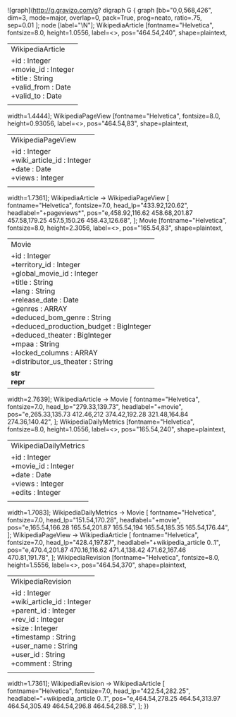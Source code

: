 ![graph](http://g.gravizo.com/g?
digraph G {
	graph [bb="0,0,568,426",
		dim=3,
		mode=major,
		overlap=0,
		pack=True,
		prog=neato,
		ratio=.75,
		sep=0.01
	];
	node [label="\N"];
	WikipediaArticle	 [fontname="Helvetica",
		fontsize=8.0,
		height=1.0556,
		label=<<TABLE CELLSPACING="0" CELLPADDING="1" BORDER="0" CELLBORDER="1" ALIGN="LEFT"><TR><TD><FONT POINT-SIZE="10">WikipediaArticle</FONT></TD></TR><TR><TD ALIGN="LEFT">+id : Integer<BR ALIGN="LEFT"/>+movie_id : Integer<BR ALIGN="LEFT"/>+title : String<BR ALIGN="LEFT"/>+valid_from : Date<BR ALIGN="LEFT"/>+valid_to : Date</TD></TR><TR><TD ALIGN="LEFT"></TD></TR></TABLE>>,
		pos="464.54,240",
		shape=plaintext,
		width=1.4444];
	WikipediaPageView	 [fontname="Helvetica",
		fontsize=8.0,
		height=0.93056,
		label=<<TABLE CELLSPACING="0" CELLPADDING="1" BORDER="0" CELLBORDER="1" ALIGN="LEFT"><TR><TD><FONT POINT-SIZE="10">WikipediaPageView</FONT></TD></TR><TR><TD ALIGN="LEFT">+id : Integer<BR ALIGN="LEFT"/>+wiki_article_id : Integer<BR ALIGN="LEFT"/>+date : Date<BR ALIGN="LEFT"/>+views : Integer</TD></TR><TR><TD ALIGN="LEFT"></TD></TR></TABLE>>,
		pos="464.54,83",
		shape=plaintext,
		width=1.7361];
	WikipediaArticle -> WikipediaPageView	 [
		fontname="Helvetica",
		fontsize=7.0,
		head_lp="433.92,120.62",
		headlabel="+pageviews*",
		pos="e,458.92,116.62 458.68,201.87 457.58,179.25 457.5,150.26 458.43,126.68",
		];
	Movie	 [fontname="Helvetica",
		fontsize=8.0,
		height=2.3056,
		label=<<TABLE CELLSPACING="0" CELLPADDING="1" BORDER="0" CELLBORDER="1" ALIGN="LEFT"><TR><TD><FONT POINT-SIZE="10">Movie</FONT></TD></TR><TR><TD ALIGN="LEFT">+id : Integer<BR ALIGN="LEFT"/>+territory_id : Integer<BR ALIGN="LEFT"/>+global_movie_id : Integer<BR ALIGN="LEFT"/>+title : String<BR ALIGN="LEFT"/>+lang : String<BR ALIGN="LEFT"/>+release_date : Date<BR ALIGN="LEFT"/>+genres : ARRAY<BR ALIGN="LEFT"/>+deduced_bom_genre : String<BR ALIGN="LEFT"/>+deduced_production_budget : BigInteger<BR ALIGN="LEFT"/>+deduced_theater : BigInteger<BR ALIGN="LEFT"/>+mpaa : String<BR ALIGN="LEFT"/>+locked_columns : ARRAY<BR ALIGN="LEFT"/>+distributor_us_theater : String</TD></TR><TR><TD ALIGN="LEFT">__str__<BR ALIGN="LEFT"/>__repr__</TD></TR></TABLE>>,
		pos="165.54,83",
		shape=plaintext,
		width=2.7639];
	WikipediaArticle -> Movie	 [
		fontname="Helvetica",
		fontsize=7.0,
		head_lp="279.33,139.73",
		headlabel="+movie",
		pos="e,265.33,135.73 412.46,212 374.42,192.28 321.48,164.84 274.36,140.42",
		];
	WikipediaDailyMetrics	 [fontname="Helvetica",
		fontsize=8.0,
		height=1.0556,
		label=<<TABLE CELLSPACING="0" CELLPADDING="1" BORDER="0" CELLBORDER="1" ALIGN="LEFT"><TR><TD><FONT POINT-SIZE="10">WikipediaDailyMetrics</FONT></TD></TR><TR><TD ALIGN="LEFT">+id : Integer<BR ALIGN="LEFT"/>+movie_id : Integer<BR ALIGN="LEFT"/>+date : Date<BR ALIGN="LEFT"/>+views : Integer<BR ALIGN="LEFT"/>+edits : Integer</TD></TR><TR><TD ALIGN="LEFT"></TD></TR></TABLE>>,
		pos="165.54,240",
		shape=plaintext,
		width=1.7083];
	WikipediaDailyMetrics -> Movie	 [
		fontname="Helvetica",
		fontsize=7.0,
		head_lp="151.54,170.28",
		headlabel="+movie",
		pos="e,165.54,166.28 165.54,201.87 165.54,194 165.54,185.35 165.54,176.44",
		];
	WikipediaPageView -> WikipediaArticle	 [
		fontname="Helvetica",
		fontsize=7.0,
		head_lp="428.4,197.87",
		headlabel="+wikipedia_article 0..1",
		pos="e,470.4,201.87 470.16,116.62 471.4,138.42 471.62,167.46 470.81,191.78",
		];
	WikipediaRevision	 [fontname="Helvetica",
		fontsize=8.0,
		height=1.5556,
		label=<<TABLE CELLSPACING="0" CELLPADDING="1" BORDER="0" CELLBORDER="1" ALIGN="LEFT"><TR><TD><FONT POINT-SIZE="10">WikipediaRevision</FONT></TD></TR><TR><TD ALIGN="LEFT">+id : Integer<BR ALIGN="LEFT"/>+wiki_article_id : Integer<BR ALIGN="LEFT"/>+parent_id : Integer<BR ALIGN="LEFT"/>+rev_id : Integer<BR ALIGN="LEFT"/>+size : Integer<BR ALIGN="LEFT"/>+timestamp : String<BR ALIGN="LEFT"/>+user_name : String<BR ALIGN="LEFT"/>+user_id : String<BR ALIGN="LEFT"/>+comment : String</TD></TR><TR><TD ALIGN="LEFT"></TD></TR></TABLE>>,
		pos="464.54,370",
		shape=plaintext,
		width=1.7361];
	WikipediaRevision -> WikipediaArticle	 [
		fontname="Helvetica",
		fontsize=7.0,
		head_lp="422.54,282.25",
		headlabel="+wikipedia_article 0..1",
		pos="e,464.54,278.25 464.54,313.97 464.54,305.49 464.54,296.8 464.54,288.5",
		];
})
